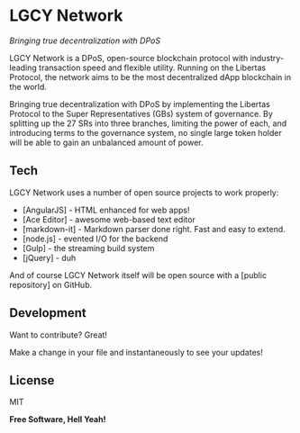 # LGCY Network
 _Bringing true decentralization with DPoS_

LGCY Network is a DPoS, open-source blockchain protocol with industry-leading transaction speed and flexible utility. 
Running on the Libertas Protocol, the network aims to be the most decentralized dApp blockchain in the world.

Bringing true decentralization with DPoS by implementing the Libertas Protocol to the Super Representatives (GBs) system of governance. By splitting up the 27 SRs into three branches, limiting the power of each, and introducing terms to the governance system, no single large token holder will be able to gain an unbalanced amount of power.


## Tech

LGCY Network uses a number of open source projects to work properly:

- [AngularJS] - HTML enhanced for web apps!
- [Ace Editor] - awesome web-based text editor
- [markdown-it] - Markdown parser done right. Fast and easy to extend.
- [node.js] - evented I/O for the backend
- [Gulp] - the streaming build system
- [jQuery] - duh

And of course LGCY Network itself will be open source with a [public repository] on GitHub.


## Development

Want to contribute? Great!

Make a change in your file and instantaneously to see your updates!


## License

MIT

**Free Software, Hell Yeah!**
